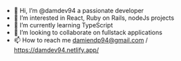 - 👋 Hi, I’m @damdev94 a passionate developer 
- 👀 I’m interested in React, Ruby on Rails, nodeJs projects
- 🌱 I’m currently learning TypeScript
- 💞️ I’m looking to collaborate on fullstack applications
- 📫 How to reach me damiendp94@gmail.com / https://damdev94.netlify.app/
